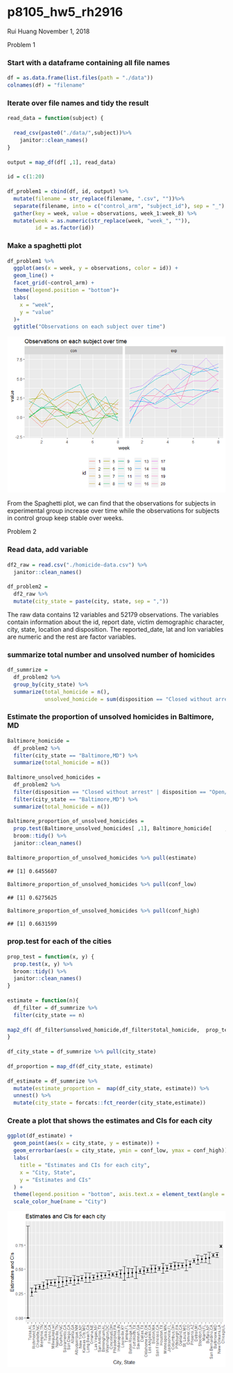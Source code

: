 p8105\_hw5\_rh2916
================
Rui Huang
November 1, 2018

Problem 1

### Start with a dataframe containing all file names

``` r
df = as.data.frame(list.files(path = "./data"))
colnames(df) = "filename"
```

### Iterate over file names and tidy the result

``` r
read_data = function(subject) {
  
  read_csv(paste0("./data/",subject))%>%
    janitor::clean_names() 
}

output = map_df(df[ ,1], read_data)

id = c(1:20)

df_problem1 = cbind(df, id, output) %>%
  mutate(filename = str_replace(filename, ".csv", ""))%>%
  separate(filename, into = c("control_arm", "subject_id"), sep = "_") %>%
  gather(key = week, value = observations, week_1:week_8) %>% 
  mutate(week = as.numeric(str_replace(week, "week_", "")),
         id = as.factor(id))
```

### Make a spaghetti plot

``` r
df_problem1 %>%
  ggplot(aes(x = week, y = observations, color = id)) +
  geom_line() +
  facet_grid(~control_arm) +
  theme(legend.position = "bottom")+
  labs(
    x = "week",
    y = "value"
  )+
  ggtitle("Observations on each subject over time")
```

![](p8105_hw5_rh2916_files/figure-gfm/unnamed-chunk-3-1.png)<!-- -->

From the Spaghetti plot, we can find that the observations for subjects
in experimental group increase over time while the observations for
subjects in control group keep stable over weeks.

Problem 2

### Read data, add variable

``` r
df2_raw = read.csv("./homicide-data.csv") %>% 
  janitor::clean_names()

df_problem2 = 
  df2_raw %>%
  mutate(city_state = paste(city, state, sep = ",")) 
```

The raw data contains 12 variables and 52179 observations. The variables
contain information about the id, report date, victim demographic
character, city, state, location and disposition. The reported\_date,
lat and lon variables are numeric and the rest are factor variables.

### summarize total number and unsolved number of homicides

``` r
df_summrize =
  df_problem2 %>% 
  group_by(city_state) %>% 
  summarize(total_homicide = n(),
            unsolved_homicide = sum(disposition == "Closed without arrest" | disposition == "Open/No arrest"))
```

### Estimate the proportion of unsolved homicides in Baltimore, MD

``` r
Baltimore_homicide =
  df_problem2 %>% 
  filter(city_state == "Baltimore,MD") %>% 
  summarize(total_homicide = n()) 

Baltimore_unsolved_homicides =
  df_problem2 %>% 
  filter(disposition == "Closed without arrest" | disposition == "Open/No arrest" ) %>% 
  filter(city_state == "Baltimore,MD") %>% 
  summarize(total_homicide = n())

Baltimore_proportion_of_unsolved_homicides =   
  prop.test(Baltimore_unsolved_homicides[ ,1], Baltimore_homicide[    ,1]) %>% 
  broom::tidy() %>%
  janitor::clean_names()

Baltimore_proportion_of_unsolved_homicides %>% pull(estimate) 
```

    ## [1] 0.6455607

``` r
Baltimore_proportion_of_unsolved_homicides %>% pull(conf_low)
```

    ## [1] 0.6275625

``` r
Baltimore_proportion_of_unsolved_homicides %>% pull(conf_high)
```

    ## [1] 0.6631599

### prop.test for each of the cities

``` r
prop_test = function(x, y) {
  prop.test(x, y) %>% 
  broom::tidy() %>%
  janitor::clean_names()
}

estimate = function(n){
  df_filter = df_summrize %>%
  filter(city_state == n)

map2_df( df_filter$unsolved_homicide,df_filter$total_homicide,  prop_test)  
}

df_city_state = df_summrize %>% pull(city_state)

df_proportion = map_df(df_city_state, estimate)

df_estimate = df_summrize %>%
  mutate(estimate_proportion =  map(df_city_state, estimate)) %>%
  unnest() %>% 
  mutate(city_state = forcats::fct_reorder(city_state,estimate))
```

### Create a plot that shows the estimates and CIs for each city

``` r
ggplot(df_estimate) +
  geom_point(aes(x = city_state, y = estimate)) +
  geom_errorbar(aes(x = city_state, ymin = conf_low, ymax = conf_high))+  
  labs(
    title = "Estimates and CIs for each city",
    x = "City, State",
    y = "Estimates and CIs"
  ) +
  theme(legend.position = "bottom", axis.text.x = element_text(angle = 90, hjust = 1), legend.key.width = unit(0.15,'cm')) +
  scale_color_hue(name = "City")
```

![](p8105_hw5_rh2916_files/figure-gfm/unnamed-chunk-8-1.png)<!-- -->
